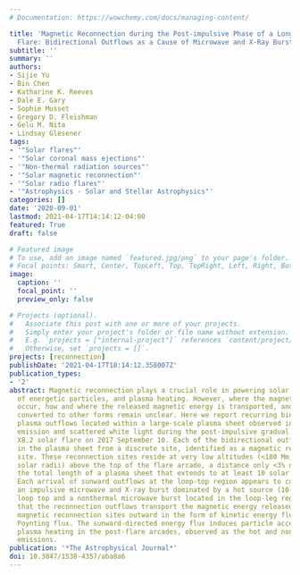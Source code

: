 ```yaml
---
# Documentation: https://wowchemy.com/docs/managing-content/

title: 'Magnetic Reconnection during the Post-impulsive Phase of a Long-duration Solar
  Flare: Bidirectional Outflows as a Cause of Microwave and X-Ray Bursts'
subtitle: ''
summary: ''
authors:
- Sijie Yu
- Bin Chen
- Katharine K. Reeves
- Dale E. Gary
- Sophie Musset
- Gregory D. Fleishman
- Gelu M. Nita
- Lindsay Glesener
tags:
- '"Solar flares"'
- '"Solar coronal mass ejections"'
- '"Non-thermal radiation sources"'
- '"Solar magnetic reconnection"'
- '"Solar radio flares"'
- '"Astrophysics - Solar and Stellar Astrophysics"'
categories: []
date: '2020-09-01'
lastmod: 2021-04-17T14:14:12-04:00
featured: True 
draft: false

# Featured image
# To use, add an image named `featured.jpg/png` to your page's folder.
# Focal points: Smart, Center, TopLeft, Top, TopRight, Left, Right, BottomLeft, Bottom, BottomRight.
image:
  caption: ''
  focal_point: ''
  preview_only: false

# Projects (optional).
#   Associate this post with one or more of your projects.
#   Simply enter your project's folder or file name without extension.
#   E.g. `projects = ["internal-project"]` references `content/project/deep-learning/index.md`.
#   Otherwise, set `projects = []`.
projects: [reconnection]
publishDate: '2021-04-17T18:14:12.358007Z'
publication_types:
- '2'
abstract: Magnetic reconnection plays a crucial role in powering solar flares, production
  of energetic particles, and plasma heating. However, where the magnetic reconnections
  occur, how and where the released magnetic energy is transported, and how it is
  converted to other forms remain unclear. Here we report recurring bidirectional
  plasma outflows located within a large-scale plasma sheet observed in extreme-ultraviolet
  emission and scattered white light during the post-impulsive gradual phase of the
  X8.2 solar flare on 2017 September 10. Each of the bidirectional outflows originates
  in the plasma sheet from a discrete site, identified as a magnetic reconnection
  site. These reconnection sites reside at very low altitudes (<180 Mm, or 0.26
  solar radii) above the top of the flare arcade, a distance only <3% of
  the total length of a plasma sheet that extends to at least 10 solar radii.
  Each arrival of sunward outflows at the loop-top region appears to coincide with
  an impulsive microwave and X-ray burst dominated by a hot source (10-20 MK) at the
  loop top and a nonthermal microwave burst located in the loop-leg region. We propose
  that the reconnection outflows transport the magnetic energy released at localized
  magnetic reconnection sites outward in the form of kinetic energy flux and/or electromagnetic
  Poynting flux. The sunward-directed energy flux induces particle acceleration and
  plasma heating in the post-flare arcades, observed as the hot and nonthermal flare
  emissions.
publication: '*The Astrophysical Journal*'
doi: 10.3847/1538-4357/aba8a6
---
```

